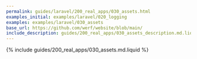 ```yaml
---
permalink: guides/laravel/200_real_apps/030_assets.html
examples_initial: examples/laravel/020_logging
examples: examples/laravel/030_assets
base_url: https://github.com/werf/website/blob/main/
include_description: guides/200_real_apps/030_assets_description.md.liquid
---
```


{% include guides/200_real_apps/030_assets.md.liquid %}
